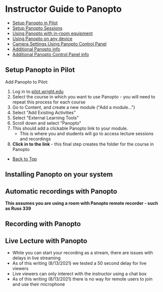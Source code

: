 # Instructor Guide to Panopto

- [Setup Panopto in Pilot](#Setup-Panopto-in-Pilot)
- [Setup Panopto Sessions](#Setup-Panopto-Sessions)
- [Using Panopto with in-room equipment](#Using-Panopto-with-in-room-equipment)
- [Using Panopto on any device](#Using-Panopto-on-any-device)
- [Camera Settings Using Panopto Control Panel](#Camera-Settings-Using-Panopto-Control-Panel)
- [Additional Panopto info](#Additional-Panopto-info)
- [Additional Panopto Control Panel info](#Additional-Panopto-Control-Panel-info)

## Setup Panopto in Pilot

Add Panopto to Pilot:
1. Log in to [pilot.wright.edu](pilot.wright.edu)
2. Select the course in which you want to use Panopto - you will need to repeat this process for each course
3. Go to Content, and create a new module ("Add a module...")
4. Select "Add Existing Activities"
5. Select "External Learning Tools"
6. Scroll down and select "Panopto"
7. This should add a clickable Panopto link to your module.  
    - This is where you and students will go to access lecture sessions and recordings
8. **Click in to the link** - this final step creates the folder for the course in Panopto

- [Back to Top](#Instructor-Guide-to-Panopto)

## Installing Panopto on your system

## Automatic recordings with Panopto
**This assumes you are using a room with Panopto remote recorder - such as Russ 339**

## Recording with Panopto

## Live Lecture with Panopto

- While you can start your recording as a stream, there are issues with delays in live streaming
- As of this writing (8/13/2021) we tested a 50 second delay for live viewers
- Live viewers can only interect with the instructor using a chat box
- As of this writing (8/13/2021) there is no way for remote users to join and use their microphone

